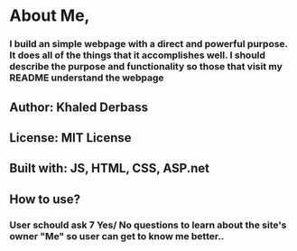 # About Me,
### I build an simple webpage with a direct and powerful purpose. It does all of the things that it accomplishes well. I should describe the purpose and functionality so those that visit my README understand the webpage

## Author: Khaled Derbass
## License: MIT License
## Built with: JS, HTML, CSS, ASP.net

## How to use?
### User schould ask 7 Yes/ No questions to learn about the site's owner "Me" so user can get to know me better..



